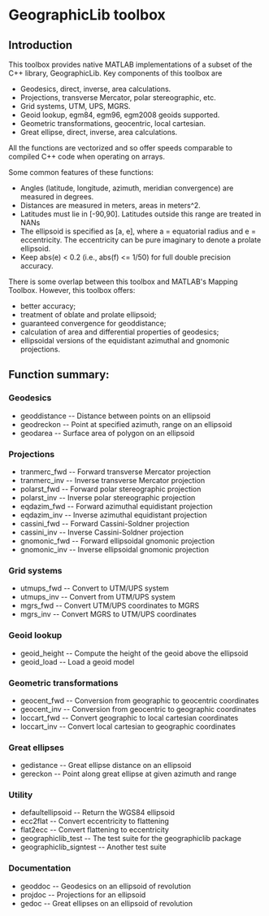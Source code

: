 # GeographicLib toolbox

## Introduction

This toolbox provides native MATLAB implementations of a subset of the
C++ library, GeographicLib.  Key components of this toolbox are
  * Geodesics, direct, inverse, area calculations.
  * Projections, transverse Mercator, polar stereographic, etc.
  * Grid systems, UTM, UPS, MGRS.
  * Geoid lookup, egm84, egm96, egm2008 geoids supported.
  * Geometric transformations, geocentric, local cartesian.
  * Great ellipse, direct, inverse, area calculations.

All the functions are vectorized and so offer speeds comparable to
compiled C++ code when operating on arrays.

Some common features of these functions:
  * Angles (latitude, longitude, azimuth, meridian convergence) are
    measured in degrees.
  * Distances are measured in meters, areas in meters^2.
  * Latitudes must lie in [-90,90].  Latitudes outside this range
    are treated in NANs
  * The ellipsoid is specified as [a, e], where a = equatorial radius
    and e = eccentricity.  The eccentricity can be pure imaginary to
    denote a prolate ellipsoid.
  * Keep abs(e) < 0.2 (i.e., abs(f) <= 1/50) for full double precision
    accuracy.

There is some overlap between this toolbox and MATLAB's Mapping
Toolbox.  However, this toolbox offers:
  * better accuracy;
  * treatment of oblate and prolate ellipsoid;
  * guaranteed convergence for geoddistance;
  * calculation of area and differential properties of geodesics;
  * ellipsoidal versions of the equidistant azimuthal and gnomonic
    projections.

## Function summary:

### Geodesics
  * geoddistance     -- Distance between points on an ellipsoid
  * geodreckon       -- Point at specified azimuth, range on an ellipsoid
  * geodarea         -- Surface area of polygon on an ellipsoid

### Projections
  * tranmerc_fwd     -- Forward transverse Mercator projection
  * tranmerc_inv     -- Inverse transverse Mercator projection
  * polarst_fwd      -- Forward polar stereographic projection
  * polarst_inv      -- Inverse polar stereographic projection
  * eqdazim_fwd      -- Forward azimuthal equidistant projection
  * eqdazim_inv      -- Inverse azimuthal equidistant projection
  * cassini_fwd      -- Forward Cassini-Soldner projection
  * cassini_inv      -- Inverse Cassini-Soldner projection
  * gnomonic_fwd     -- Forward ellipsoidal gnomonic projection
  * gnomonic_inv     -- Inverse ellipsoidal gnomonic projection

### Grid systems
  * utmups_fwd       -- Convert to UTM/UPS system
  * utmups_inv       -- Convert from UTM/UPS system
  * mgrs_fwd         -- Convert UTM/UPS coordinates to MGRS
  * mgrs_inv         -- Convert MGRS to UTM/UPS coordinates

### Geoid lookup
  * geoid_height     -- Compute the height of the geoid above the ellipsoid
  * geoid_load       -- Load a geoid model

### Geometric transformations
  * geocent_fwd      -- Conversion from geographic to geocentric coordinates
  * geocent_inv      -- Conversion from geocentric to geographic coordinates
  * loccart_fwd      -- Convert geographic to local cartesian coordinates
  * loccart_inv      -- Convert local cartesian to geographic coordinates

### Great ellipses
  * gedistance       -- Great ellipse distance on an ellipsoid
  * gereckon         -- Point along great ellipse at given azimuth and range

### Utility
  * defaultellipsoid -- Return the WGS84 ellipsoid
  * ecc2flat         -- Convert eccentricity to flattening
  * flat2ecc         -- Convert flattening to eccentricity
  * geographiclib_test -- The test suite for the geographiclib package
  * geographiclib_signtest -- Another test suite

### Documentation
  * geoddoc          -- Geodesics on an ellipsoid of revolution
  * projdoc          -- Projections for an ellipsoid
  * gedoc            -- Great ellipses on an ellipsoid of revolution
